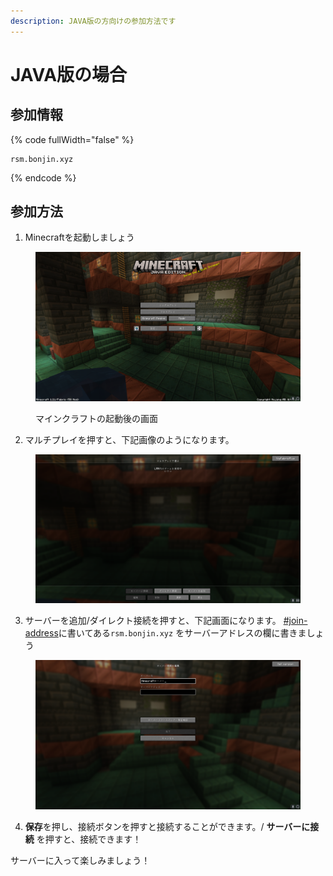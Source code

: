 ```yaml
---
description: JAVA版の方向けの参加方法です
---
```


# JAVA版の場合

## 参加情報 <a href="#join-address" id="join-address"></a>

{% code fullWidth="false" %}
```
rsm.bonjin.xyz
```
{% endcode %}

## 参加方法

1. Minecraftを起動しましょう

<figure><img src="../.gitbook/assets/image.png" alt=""><figcaption><p>マインクラフトの起動後の画面</p></figcaption></figure>

2. マルチプレイを押すと、下記画像のようになります。

<figure><img src="../.gitbook/assets/image (1).png" alt=""><figcaption></figcaption></figure>

3. サーバーを追加/ダイレクト接続を押すと、下記画面になります。 [#join-address](javano.md#join-address "mention")に書いてある`rsm.bonjin.xyz` をサーバーアドレスの欄に書きましょう

<figure><img src="../.gitbook/assets/スクリーンショット 2024-09-01 223915.png" alt=""><figcaption></figcaption></figure>

4. **保存**を押し、接続ボタンを押すと接続することができます。/ **サーバーに接続** を押すと、接続できます！

サーバーに入って楽しみましょう！
